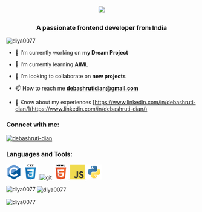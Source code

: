 <h1 align="center">
    <img src="https://readme-typing-svg.herokuapp.com/?font=Righteous&size=35&center=true&vCenter=true&width=500&height=70&duration=3500&lines=Hi+👋;+I'm+Debashruti+Dian;" />
</h1>
<h3 align="center">A passionate frontend developer from India</h3>

<p align="left"> <img src="https://komarev.com/ghpvc/?username=diya0077&label=Profile%20views&color=0e75b6&style=flat" alt="diya0077" /> </p>

- 🔭 I’m currently working on **my Dream Project**

- 🌱 I’m currently learning **AIML**

- 👯 I’m looking to collaborate on **new projects**

- 📫 How to reach me **debashrutidian@gmail.com**

- 📄 Know about my experiences [https://www.linkedin.com/in/debashruti-dian/](https://www.linkedin.com/in/debashruti-dian/)

<h3 align="left">Connect with me:</h3>
<p align="left">
<a href="https://linkedin.com/in/debashruti-dian" target="blank"><img align="center" src="https://raw.githubusercontent.com/rahuldkjain/github-profile-readme-generator/master/src/images/icons/Social/linked-in-alt.svg" alt="debashruti-dian" height="30" width="40" /></a>
</p>

<h3 align="left">Languages and Tools:</h3>
<p align="left"> <a href="https://www.cprogramming.com/" target="_blank" rel="noreferrer"> <img src="https://raw.githubusercontent.com/devicons/devicon/master/icons/c/c-original.svg" alt="c" width="40" height="40"/> </a> <a href="https://www.w3schools.com/css/" target="_blank" rel="noreferrer"> <img src="https://raw.githubusercontent.com/devicons/devicon/master/icons/css3/css3-original-wordmark.svg" alt="css3" width="40" height="40"/> </a> <a href="https://git-scm.com/" target="_blank" rel="noreferrer"> <img src="https://www.vectorlogo.zone/logos/git-scm/git-scm-icon.svg" alt="git" width="40" height="40"/> </a> <a href="https://www.w3.org/html/" target="_blank" rel="noreferrer"> <img src="https://raw.githubusercontent.com/devicons/devicon/master/icons/html5/html5-original-wordmark.svg" alt="html5" width="40" height="40"/> </a> <a href="https://developer.mozilla.org/en-US/docs/Web/JavaScript" target="_blank" rel="noreferrer"> <img src="https://raw.githubusercontent.com/devicons/devicon/master/icons/javascript/javascript-original.svg" alt="javascript" width="40" height="40"/> </a> <a href="https://www.python.org" target="_blank" rel="noreferrer"> <img src="https://raw.githubusercontent.com/devicons/devicon/master/icons/python/python-original.svg" alt="python" width="40" height="40"/> </a> </p>

<p><img align="left" src="https://github-readme-stats.vercel.app/api/top-langs?username=diya0077&show_icons=true&locale=en&layout=compact" alt="diya0077" /></p>

<p>&nbsp;<img align="center" src="https://github-readme-stats.vercel.app/api?username=diya0077&show_icons=true&locale=en" alt="diya0077" /></p>

<p><img align="center" src="https://github-readme-streak-stats.herokuapp.com/?user=diya0077&" alt="diya0077" /></p>

